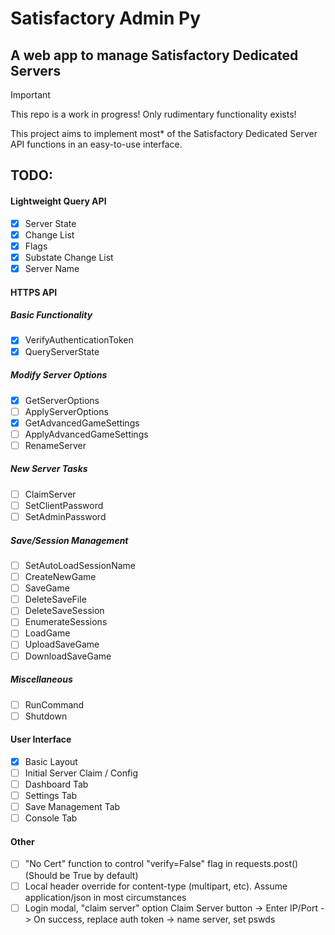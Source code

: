 # Satisfactory Admin Py
## A web app to manage Satisfactory Dedicated Servers
> [!IMPORTANT]
> This repo is a work in progress! Only rudimentary functionality exists!

This project aims to implement most* of the Satisfactory Dedicated Server API functions in an easy-to-use interface.

## TODO:
#### Lightweight Query API
- [x] Server State
- [x] Change List
- [x] Flags
- [x] Substate Change List
- [x] Server Name

#### HTTPS API
##### Basic Functionality
- [x] VerifyAuthenticationToken
- [x] QueryServerState
##### Modify Server Options
- [x] GetServerOptions
- [ ] ApplyServerOptions
- [x] GetAdvancedGameSettings
- [ ] ApplyAdvancedGameSettings
- [ ] RenameServer
##### New Server Tasks
- [ ] ClaimServer
- [ ] SetClientPassword
- [ ] SetAdminPassword
##### Save/Session Management
- [ ] SetAutoLoadSessionName
- [ ] CreateNewGame
- [ ] SaveGame
- [ ] DeleteSaveFile
- [ ] DeleteSaveSession
- [ ] EnumerateSessions
- [ ] LoadGame
- [ ] UploadSaveGame
- [ ] DownloadSaveGame
##### Miscellaneous
- [ ] RunCommand
- [ ] Shutdown

#### User Interface
- [x] Basic Layout
- [ ] Initial Server Claim / Config
- [ ] Dashboard Tab
- [ ] Settings Tab
- [ ] Save Management Tab
- [ ] Console Tab

#### Other
- [ ] "No Cert" function to control "verify=False" flag in requests.post() (Should be True by default)
- [ ] Local header override for content-type (multipart, etc). Assume application/json in most circumstances
- [ ] Login modal, "claim server" option
    Claim Server button -> Enter IP/Port -> On success, replace auth token -> name server, set pswds
